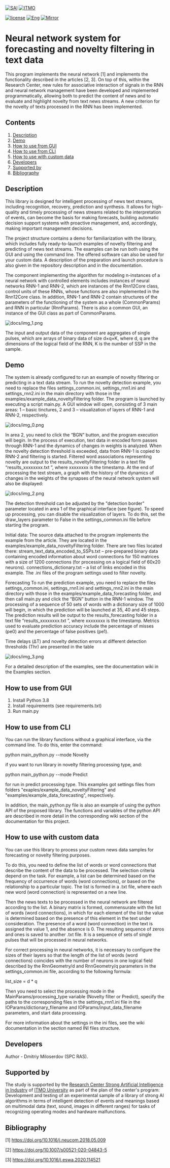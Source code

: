 [![SAI](https://github.com/ITMO-NSS-team/open-source-ops/blob/master/badges/SAI_badge_flat.svg)](https://sai.itmo.ru/)
[![ITMO](https://github.com/ITMO-NSS-team/open-source-ops/blob/master/badges/ITMO_badge_flat.svg)](https://en.itmo.ru/en/)

[![license](https://img.shields.io/github/license/dmmil/rnn_text_stream_analyzer)](https://github.com/dmmil/rnn_text_stream_analyzer/blob/main/LICENSE)
[![Eng](https://img.shields.io/badge/lang-ru-yellow.svg)](/README.md)
[![Mirror](https://camo.githubusercontent.com/9bd7b8c5b418f1364e72110a83629772729b29e8f3393b6c86bff237a6b784f6/68747470733a2f2f62616467656e2e6e65742f62616467652f6769746c61622f6d6972726f722f6f72616e67653f69636f6e3d6769746c6162)](https://gitlab.actcognitive.org/itmo-sai-code/rnn_text_stream_analyzer)

# Neural network system for forecasting and novelty filtering in text data

This program implements the neural network [1] and implements the functionality described in the articles [2, 3]. On top of this, within the Research Center, new rules for associative interaction of signals in the RNN and neural network management have been developed and implemented programmatically, allowing both to predict the content of news and to evaluate and highlight novelty from text news streams. A new criterion for the novelty of texts processed in the RNN has been implemented.

## Contents

1. [Description](#description)
2. [Demo](#demo)
3. [How to use from GUI](#how-to-use-from-gui)
4. [How to use from CLI](#how-to-use-from-cli)
5. [How to use with custom data](#how-to-use-with-custom-data)
6. [Developers](#developers)
7. [Supported by](#supported-by)
8. [Bibliography](#bibliography)


## Description
This library is designed for intelligent processing of news text streams, including recognition, recovery, prediction and synthesis. It allows for high-quality and timely processing of news streams related to the interpretation of events, can become the basis for making forecasts, building automatic decision support systems with proactive management, and, accordingly, making important management decisions.

The project structure contains a demo for familiarization with the library, which includes fully ready-to-launch examples of novelty filtering and predicting of news text streams. The examples can be run both using the GUI and using the command line. The offered software can also be used for your custom data. A description of the preparation and launch procedure is also given in the repository description and in the documentation.

The component implementing the algorithm for modeling n-instances of a neural network with controlled elements includes instances of neural networks RNN-1 and RNN-2, which are instances of the Rnn12Core class, control units of these RNNs, whose functions are also implemented in the Rnn12Core class. In addition, RNN-1 and RNN-2 contain structures of the parameters of the functioning of the system as a whole (CommonParams) and RNN in particular (RnnParams). There is also a common GUI, an instance of the GUI class as part of CommonParams.

![docs/img_1.png](docs/img_1.png)

The input and output data of the component are aggregates of single pulses, which are arrays of binary data of size d×q×K, where d, q are the dimensions of the logical field of the RNN, K is the number of SSP in the sample.

## Demo
The system is already configured to run an example of novelty filtering or predicting in a text data stream.
To run the novelty detection example, you need to replace the files settings_common.ini, settings_rnn1.ini and settings_rnn2.ini in the main directory with those in the examples/example_data_noveltyFiltering folder.
The program is launched by executing a script main.py. A GUI window will open, consisting of 3 main areas: 1 – basic tinctures, 2 and 3 – visualization of layers of RNN-1 and RNN-2, respectively.

![docs/img_0.png](docs/img_0.png)


In area 2, you need to click the “BGN” button, and the program execution will begin.
In the process of execution, text data in encoded form passes through RNN-1 and the dynamics of changes in weights is analyzed. When the novelty detection threshold is exceeded, data from RNN-1 is copied to RNN-2 and filtering is started. Filtered word associations representing novelty are output to the results_noveltyFiltering folder in a text file “results_xxxxxxxx.txt ”, where xxxxxxxx is the timestamp. At the end of processing the text stream, a graph with the history of the dynamics of changes in the weights of the synapses of the neural network system will also be displayed:

![docs/img_2.png](docs/img_2.png)

The detection threshold can be adjusted by the "detection border" parameter located in area 1 of the graphical interface (see figure).
To speed up processing, you can disable the visualization of layers. To do this, set the draw_layers parameter to False in the settings_common.ini file before starting the program.

Initial data:
The source data attached to the program implements the example from the article. They are located in the examples/example_data_noveltyFiltering folder. There are two files located there:
stream_text_data_encoded_to_SSPs.txt – pre-prepared binary data containing encoded information about word connections for 150 matrices with a size of 1200 connections (for processing on a logical field of 60x20 neurons).
connections_dictionary.txt – a list of links encoded in this example.
The .ini files of the program settings used to filter novelty.

Forecasting
To run the prediction example, you need to replace the files settings_common.ini, settings_rnn1.ini and settings_rnn2.ini in the main directory with those in the examples/example_data_forecasting folder, and then call main.py and click the “BGN” button in the RNN-1 window. The processing of a sequence of 50 sets of words with a dictionary size of 1000 will begin, in which the prediction will be launched at 35, 40 and 45 steps. The prediction results will be output to the results_forecasting folder in a text file “results_xxxxxxxx.txt ”, where xxxxxxxx is the timestamp.
Metrics used to evaluate prediction accuracy include the percentage of misses (pe0) and the percentage of false positives (pe1).

Time delays (ΔT) and novelty detection errors at different detection thresholds (Thr) are presented in the table

![docs/img_3.png](docs/img_3.png)

For a detailed description of the examples, see the documentation wiki in the Examples section.

## How to use from GUI

1. Install Python 3.8
2. Install requirements (see requirements.txt)
3. Run main.py

## How to use from CLI

You can run the library functions without a graphical interface, via the command line. To do this, enter the command:

python main_python.py --mode Novelty

if you want to run library in novelty filtering processing type, and:

python main_python.py --mode Predict

for run in predict processing type. This examples got settings files from folders "exaples/example_data_noveltyFiltering" and "examples/example_data_forecasting", respectively.

In addition, the main_python.py file is also an example of using the python API of the proposed library. The functions and variables of the python API are described in more detail in the corresponding wiki section of the documentation for this project.

## How to use with custom data

You can use this library to process your custom news data samples for forecasting or novelty filtering purposes.

To do this, you need to define the list of words or word connections that describe the content of the data to be processed. The selection criteria depend on the task. For example, a list can be determined based on the frequency of occurrence of words (word connections), or based on the relationship to a particular topic. The list is formed in a .txt file, where each new word (word connection) is represented on a new line.

Then the news texts to be processed in the neural network are filtered according to the list. A binary matrix is formed, commensurate with the list of words (word connections), in which for each element of the list the value is determined based on the presence of this element in the text under consideration. The presence of a word (word connection) in the text is assigned the value 1, and the absence is 0. The resulting sequence of zeros and ones is saved to another .txt file. It is a sequence of sets of single pulses that will be processed in neural networks.

For correct processing in neural networks, it is necessary to configure the sizes of their layers so that the length of the list of words (word connections) coincides with the number of neurons in one logical field described by the RnnGeometry/d and RnnGeometry/q parameters in the settings_common.ini file, according to the following formula:

list_size = d * q

Then you need to select the processing mode in the MainParams/processing_type variable (Novelty filter or Predict), specify the paths to the corresponding files in the settings_rnn1.ini file in the IOParams/dictionary_filename and IOParams/input_data_filename parameters, and start data processing.

For more information about the settings in the ini files, see the wiki documentation in the section named INI files structure.

## Developers

Author - Dmitriy Miloserdov (SPC RAS). 

## Supported by

The study is supported by the [Research Center Strong Artificial Intelligence in Industry](https://sai.itmo.ru/) 
of [ITMO University](https://en.itmo.ru/) as part of the plan of the center's program: Development and testing of an experimental sample of a library of strong AI algorithms in terms of intelligent detection of events and meanings based on multimodal data (text, sound, images in different ranges) for tasks of recognizing operating modes and hardware malfunctions.

## Bibliography

[1] https://doi.org/10.1016/j.neucom.2018.05.009

[2] https://doi.org/10.1007/s00521-020-04843-5

[3] https://doi.org/10.1016/j.eswa.2020.114521

